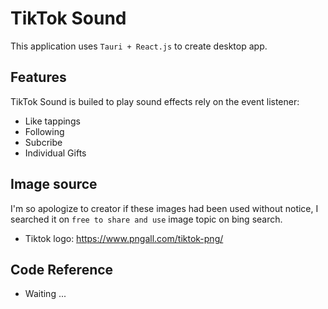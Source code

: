 # TikTok Sound
This application uses `Tauri + React.js` to create desktop app.

Features
---
TikTok Sound is builed to play sound effects rely on the event listener:
- Like tappings
- Following
- Subcribe
- Individual Gifts

Image source
---
I'm so apologize to creator if these images had been used without notice, I searched it on `free to share and use` image topic on bing search.
- Tiktok logo: https://www.pngall.com/tiktok-png/

Code Reference
---
- Waiting ...